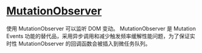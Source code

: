 # [MutationObserver](https://developer.mozilla.org/zh-CN/docs/Web/API/MutationObserver)

使用 MutationObserver 可以监听 DOM 变动。
MutationObserver 是 Mutation Events 功能的替代品，采用异步调用和减少触发频率缓解性能问题，为了保证实时性 MutationObserver 的回调函数会被插入到微任务队列。
